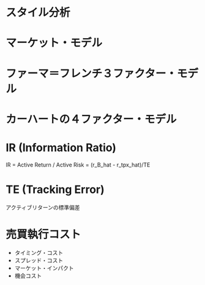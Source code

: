 # スタイル分析

# マーケット・モデル
# ファーマ＝フレンチ３ファクター・モデル
# カーハートの４ファクター・モデル
# IR (Information Ratio)

IR = Active Return / Active Risk = (r_B_hat - r_tpx_hat)/TE

# TE (Tracking Error)
アクティブリターンの標準偏差

# 売買執行コスト

* タイミング・コスト
* スプレッド・コスト
* マーケット・インパクト
* 機会コスト
